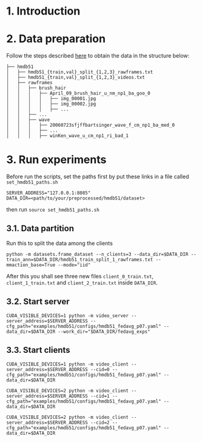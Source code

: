 # 1. Introduction

# 2. Data preparation
Follow the steps described [here](https://github.com/open-mmlab/mmaction2/tree/master/tools/data/hmdb51) to obtain the data in the structure below:
```
├── hmdb51
│   ├── hmdb51_{train,val}_split_{1,2,3}_rawframes.txt
│   ├── hmdb51_{train,val}_split_{1,2,3}_videos.txt
│   ├── rawframes
│   │   ├── brush_hair
│   │   │   ├── April_09_brush_hair_u_nm_np1_ba_goo_0
│   │   │   │   ├── img_00001.jpg
│   │   │   │   ├── img_00002.jpg
│   │   │   │   ├── ...
│   │   ├── ...
│   │   ├── wave
│   │   │   ├── 20060723sfjffbartsinger_wave_f_cm_np1_ba_med_0
│   │   │   ├── ...
│   │   │   ├── winKen_wave_u_cm_np1_ri_bad_1
```
# 3. Run experiments
Before run the scripts, set the paths first by put these links in a file called `set_hmdb51_paths.sh` 
```shell
SERVER_ADDRESS="127.0.0.1:8085"
DATA_DIR=<path/to/your/preprocessed/hmdb51/dataset>
```
then run `source set_hmdb51_paths.sh`
## 3.1. Data partition
Run this to split the data among the clients
```shell
python -m datasets.frame_dataset --n_clients=3 --data_dir=$DATA_DIR --train_ann=$DATA_DIR/hmdb51_train_split_1_rawframes.txt --mmaction_base=True --mode="iid"
```
After this you shall see three new files `client_0_train.txt`, `client_1_train.txt` and `client_2_train.txt` inside `DATA_DIR`.
## 3.2. Start server
```shell
CUDA_VISIBLE_DEVICES=1 python -m video_server --server_address=$SERVER_ADDRESS --cfg_path="examples/hmdb51/configs/hmdb51_fedavg_p07.yaml" --data_dir=$DATA_DIR --work_dir="$DATA_DIR/fedavg_exps"
```
## 3.3. Start clients
```shell
CUDA_VISIBLE_DEVICES=1 python -m video_client --server_address=$SERVER_ADDRESS --cid=0 --cfg_path="examples/hmdb51/configs/hmdb51_fedavg_p07.yaml" --data_dir=$DATA_DIR 

CUDA_VISIBLE_DEVICES=2 python -m video_client --server_address=$SERVER_ADDRESS --cid=1 --cfg_path="examples/hmdb51/configs/hmdb51_fedavg_p07.yaml" --data_dir=$DATA_DIR 

CUDA_VISIBLE_DEVICES=2 python -m video_client --server_address=$SERVER_ADDRESS --cid=2 --cfg_path="examples/hmdb51/configs/hmdb51_fedavg_p07.yaml" --data_dir=$DATA_DIR 
```